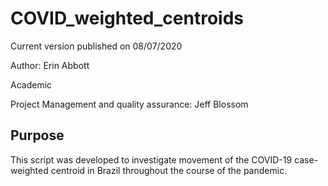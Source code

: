 # COVID_weighted_centroids


Current version published on 08/07/2020

Author: Erin Abbott

Academic 

Project Management and quality assurance: Jeff Blossom

## Purpose
This script was developed to investigate movement of the COVID-19 case-weighted centroid in Brazil throughout the course of the pandemic. 





